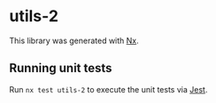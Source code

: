 # utils-2

This library was generated with [Nx](https://nx.dev).

## Running unit tests

Run `nx test utils-2` to execute the unit tests via [Jest](https://jestjs.io).
